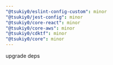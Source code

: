 ```yaml
---
"@tsukiy0/eslint-config-custom": minor
"@tsukiy0/jest-config": minor
"@tsukiy0/core-react": minor
"@tsukiy0/core-aws": minor
"@tsukiy0/cdktf": minor
"@tsukiy0/core": minor
---
```


upgrade deps
